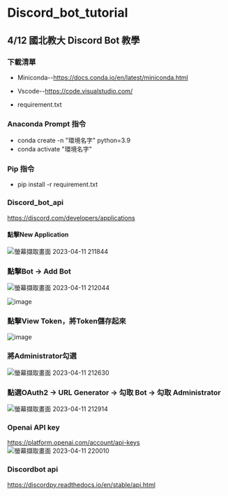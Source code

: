 # Discord_bot_tutorial
## 4/12 國北教大 Discord Bot 教學

### 下載清單 

- Miniconda--https://docs.conda.io/en/latest/miniconda.html

- Vscode--https://code.visualstudio.com/

- requirement.txt

### Anaconda Prompt 指令
- conda create -n "環境名字" python=3.9     
- conda activate "環境名字"

### Pip 指令
- pip install -r requirement.txt


### Discord_bot_api
https://discord.com/developers/applications

#### 點擊New Application
![螢幕擷取畫面 2023-04-11 211844](https://user-images.githubusercontent.com/85166729/231175230-ee2eeda2-01a3-4eed-a58a-a966ce5ed4b1.png)
### 點擊Bot -> Add Bot
![螢幕擷取畫面 2023-04-11 212044](https://user-images.githubusercontent.com/85166729/231175787-e72d1268-7f4a-4d5e-8c15-20b4f70f595c.png)

![image](https://user-images.githubusercontent.com/85166729/231176456-ba6c49f7-296a-4269-90ca-e43dd2df7d94.png)
### 點擊View Token，將Token儲存起來
![image](https://user-images.githubusercontent.com/85166729/231176768-0186c0ed-ef55-49f9-960a-549ba1b78b7f.png)

### 將Administrator勾選
![螢幕擷取畫面 2023-04-11 212630](https://user-images.githubusercontent.com/85166729/231177510-4ecbb75d-8747-400a-a0ac-b064d4425497.png)

### 點選OAuth2 -> URL Generator -> 勾取 Bot -> 勾取 Administrator
![螢幕擷取畫面 2023-04-11 212914](https://user-images.githubusercontent.com/85166729/231178291-51a41f4c-9faf-44b6-b3ed-80db824e7f01.png)


### Openai API key
https://platform.openai.com/account/api-keys
![螢幕擷取畫面 2023-04-11 220010](https://user-images.githubusercontent.com/85166729/231187111-5e62457b-5d8c-472e-9a58-a64e5a0ccc92.png)


### Discordbot api
https://discordpy.readthedocs.io/en/stable/api.html
